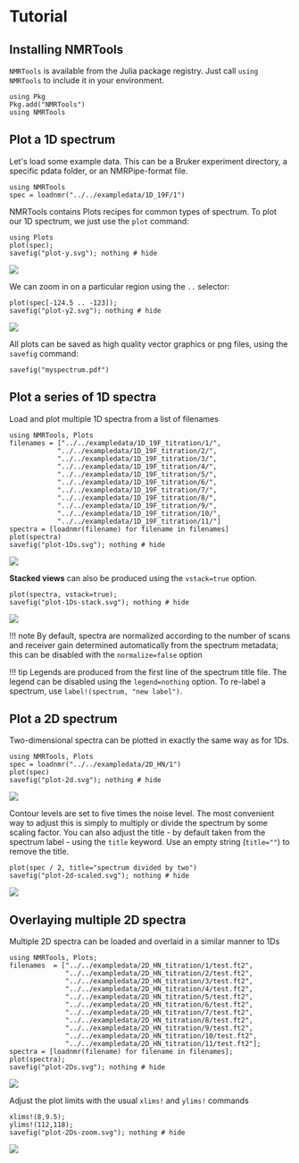 # Tutorial

## Installing NMRTools

`NMRTools` is available from the Julia package registry. Just call `using NMRTools` to include
it in your environment.

```@example 0
using Pkg
Pkg.add("NMRTools")
using NMRTools
```

## Plot a 1D spectrum

Let's load some example data. This can be a Bruker experiment directory, a specific pdata folder, or an NMRPipe-format file.

```@example 1
using NMRTools
spec = loadnmr("../../exampledata/1D_19F/1")
```

NMRTools contains Plots recipes for common types of spectrum. To plot our 1D spectrum, we just use
the `plot` command:

```@example 1
using Plots
plot(spec);
savefig("plot-y.svg"); nothing # hide
```

![](plot-y.svg)

We can zoom in on a particular region using the `..` selector:

```@example 1
plot(spec[-124.5 .. -123]);
savefig("plot-y2.svg"); nothing # hide
```

![](plot-y2.svg)

All plots can be saved as high quality vector graphics or png files, using the `savefig` command:

```@example 1
savefig("myspectrum.pdf")
```


## Plot a series of 1D spectra

Load and plot multiple 1D spectra from a list of filenames

```@example 1Ds
using NMRTools, Plots
filenames = ["../../exampledata/1D_19F_titration/1/",
            "../../exampledata/1D_19F_titration/2/",
            "../../exampledata/1D_19F_titration/3/",
            "../../exampledata/1D_19F_titration/4/",
            "../../exampledata/1D_19F_titration/5/",
            "../../exampledata/1D_19F_titration/6/",
            "../../exampledata/1D_19F_titration/7/",
            "../../exampledata/1D_19F_titration/8/",
            "../../exampledata/1D_19F_titration/9/",
            "../../exampledata/1D_19F_titration/10/",
            "../../exampledata/1D_19F_titration/11/"]
spectra = [loadnmr(filename) for filename in filenames]
plot(spectra)
savefig("plot-1Ds.svg"); nothing # hide
```

![](plot-1Ds.svg)

**Stacked views** can also be produced using the `vstack=true` option.

```@example 1Ds
plot(spectra, vstack=true);
savefig("plot-1Ds-stack.svg"); nothing # hide
```

![](plot-1Ds-stack.svg)

!!! note
    By default, spectra are normalized according to the number of scans and receiver gain determined automatically from the spectrum metadata; this can be disabled with the `normalize=false` option

!!! tip
    Legends are produced from the first line of the spectrum title file. The legend can be disabled using the `legend=nothing` option. To re-label a spectrum, use `label!(spectrum, "new label")`.



## Plot a 2D spectrum

Two-dimensional spectra can be plotted in exactly the same way as for 1Ds.

```@example 2d
using NMRTools, Plots
spec = loadnmr("../../exampledata/2D_HN/1")
plot(spec)
savefig("plot-2d.svg"); nothing # hide
```

![](plot-2d.svg)

Contour levels are set to five times the noise level. The most convenient way to adjust this is simply to multiply or divide the spectrum by some scaling factor. You can also adjust the title - by default taken from the spectrum label - using the `title` keyword. Use an empty string (`title=""`) to remove the title.

```@example 2d
plot(spec / 2, title="spectrum divided by two")
savefig("plot-2d-scaled.svg"); nothing # hide
```

![](plot-2d-scaled.svg)


## Overlaying multiple 2D spectra

Multiple 2D spectra can be loaded and overlaid in a similar manner to 1Ds

```@repl 2Ds
using NMRTools, Plots;
filenames  = ["../../exampledata/2D_HN_titration/1/test.ft2",
              "../../exampledata/2D_HN_titration/2/test.ft2",
              "../../exampledata/2D_HN_titration/3/test.ft2",
              "../../exampledata/2D_HN_titration/4/test.ft2",
              "../../exampledata/2D_HN_titration/5/test.ft2",
              "../../exampledata/2D_HN_titration/6/test.ft2",
              "../../exampledata/2D_HN_titration/7/test.ft2",
              "../../exampledata/2D_HN_titration/8/test.ft2",
              "../../exampledata/2D_HN_titration/9/test.ft2",
              "../../exampledata/2D_HN_titration/10/test.ft2",
              "../../exampledata/2D_HN_titration/11/test.ft2"];
spectra = [loadnmr(filename) for filename in filenames];
plot(spectra);
savefig("plot-2Ds.svg"); nothing # hide
```

![](plot-2Ds.svg)


Adjust the plot limits with the usual `xlims!` and `ylims!` commands

```@repl 2Ds
xlims!(8,9.5);
ylims!(112,118);
savefig("plot-2Ds-zoom.svg"); nothing # hide
```

![](plot-2Ds-zoom.svg)

